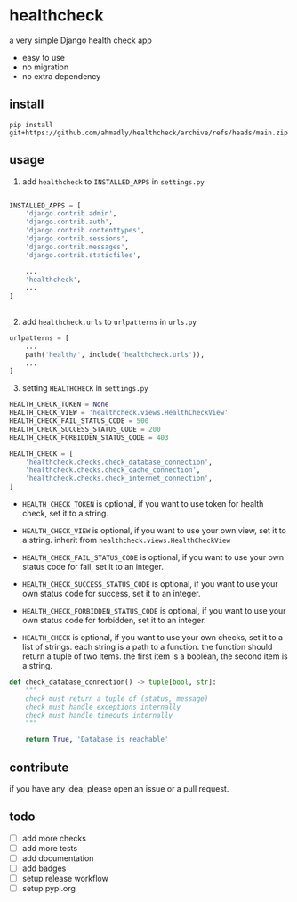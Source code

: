 # healthcheck

a very simple Django health check app

- easy to use
- no migration
- no extra dependency

## install

```shell
pip install git+https://github.com/ahmadly/healthcheck/archive/refs/heads/main.zip

```

## usage

1. add `healthcheck` to `INSTALLED_APPS` in `settings.py`

```python

INSTALLED_APPS = [
    'django.contrib.admin',
    'django.contrib.auth',
    'django.contrib.contenttypes',
    'django.contrib.sessions',
    'django.contrib.messages',
    'django.contrib.staticfiles',
    
    ...
    'healthcheck',
    ...
]
    
```

2. add `healthcheck.urls` to `urlpatterns` in `urls.py`

```python
urlpatterns = [
    ...
    path('health/', include('healthcheck.urls')),
    ...
]
```

3. setting `HEALTHCHECK` in `settings.py`

```python
HEALTH_CHECK_TOKEN = None
HEALTH_CHECK_VIEW = 'healthcheck.views.HealthCheckView'
HEALTH_CHECK_FAIL_STATUS_CODE = 500
HEALTH_CHECK_SUCCESS_STATUS_CODE = 200
HEALTH_CHECK_FORBIDDEN_STATUS_CODE = 403

HEALTH_CHECK = [
    'healthcheck.checks.check_database_connection',
    'healthcheck.checks.check_cache_connection',
    'healthcheck.checks.check_internet_connection',
]

```

- `HEALTH_CHECK_TOKEN` is optional, if you want to use token for health check, set it to a string.
- `HEALTH_CHECK_VIEW` is optional, if you want to use your own view, set it to a string. inherit
from `healthcheck.views.HealthCheckView`

- `HEALTH_CHECK_FAIL_STATUS_CODE` is optional, if you want to use your own status code for fail, set it to an integer.
- `HEALTH_CHECK_SUCCESS_STATUS_CODE` is optional, if you want to use your own status code for success, set it to an
integer.
- `HEALTH_CHECK_FORBIDDEN_STATUS_CODE` is optional, if you want to use your own status code for forbidden, set it to an
integer.

- `HEALTH_CHECK` is optional, if you want to use your own checks, set it to a list of strings. each string is a path to a
function. the function should return a tuple of two items. the first item is a boolean, the second item is a string.

```python
def check_database_connection() -> tuple[bool, str]:
    """
    check must return a tuple of (status, message)
    check must handle exceptions internally
    check must handle timeouts internally
    """

    return True, 'Database is reachable'

```

## contribute

if you have any idea, please open an issue or a pull request.

## todo

- [ ] add more checks
- [ ] add more tests
- [ ] add documentation
- [ ] add badges
- [ ] setup release workflow
- [ ] setup pypi.org
